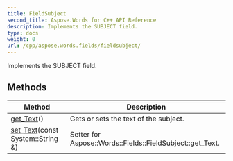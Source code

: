 ```yaml
---
title: FieldSubject
second_title: Aspose.Words for C++ API Reference
description: Implements the SUBJECT field. 
type: docs
weight: 0
url: /cpp/aspose.words.fields/fieldsubject/
---
```


Implements the SUBJECT field. 

## Methods

| Method | Description |
| --- | --- |
| [get_Text](./get_text/)() | Gets or sets the text of the subject.  |
| [set_Text](./set_text/)(const System::String &) | Setter for Aspose::Words::Fields::FieldSubject::get_Text.  |

